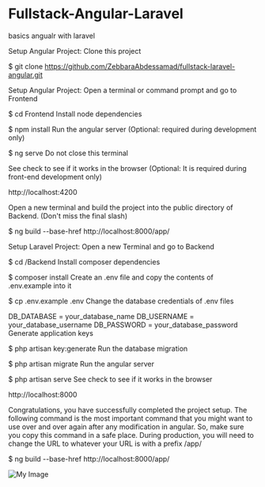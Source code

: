 # Fullstack-Angular-Laravel
basics angualr with laravel

Setup Angular Project: Clone this project

$ git clone https://github.com/ZebbaraAbdessamad/fullstack-laravel-angular.git

Setup Angular Project: Open a terminal or command prompt and go to Frontend

$ cd Frontend Install node dependencies

$ npm install Run the angular server (Optional: required during development only)

$ ng serve Do not close this terminal

See check to see if it works in the browser (Optional: It is required during front-end development only)

http://localhost:4200

Open a new terminal and build the project into the public directory of Backend. (Don't miss the final slash)

$ ng build --base-href http://localhost:8000/app/

Setup Laravel Project: Open a new Terminal and go to Backend

$ cd /Backend Install composer dependencies

$ composer install Create an .env file and copy the contents of .env.example into it

$ cp .env.example .env Change the database credentials of .env files

DB_DATABASE = your_database_name DB_USERNAME = your_database_username DB_PASSWORD = your_database_password Generate application keys

$ php artisan key:generate Run the database migration

$ php artisan migrate Run the angular server

$ php artisan serve See check to see if it works in the browser

http://localhost:8000

Congratulations, you have successfully completed the project setup. The following command is the most important command that you might want to use over and over again after any modification in angular. So, make sure you copy this command in a safe place. During production, you will need to change the URL to whatever your URL is with a prefix /app/

$ ng build --base-href http://localhost:8000/app/

![My Image](capture.jpg)
